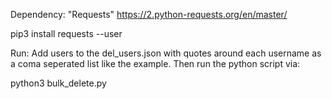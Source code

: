 Dependency:
"Requests" https://2.python-requests.org/en/master/

pip3 install requests --user

Run:
Add users to the del_users.json with quotes around each username as a coma seperated list like the example. Then run the python script via:

python3 bulk_delete.py